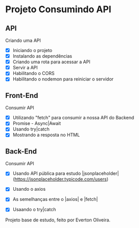 # Projeto Consumindo API

## API

Criando uma API
- [X] Iniciando o projeto
- [X] Instalando as dependências
- [X] Criando uma rota para acessar a API
- [X] Servir a API
- [X] Habilitando o CORS
- [X] Habilitando o nodemon para reiniciar o servidor

## Front-End
Consumir API

- [X] Utilizando "fetch" para consumir a nossa API do Backend
- [X] Promise - Async|Await
- [X] Usando try|catch
- [X] Mostrando a resposta no HTML

## Back-End
Consumir API

- [X] Usando API pública para estudo |jsonplaceholder| (https://jsonplaceholder.typicode.com/users)
- [X] Usando o axios
- [X] As semelhanças entre o |axios| e |fetch|
- [X] Usaando o try|catch





Projeto base de estudo, feito por Everton Oliveira.